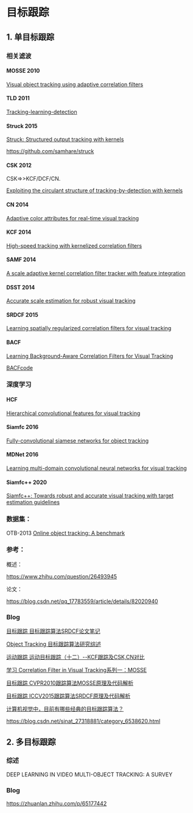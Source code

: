 # 目标跟踪

## 1. 单目标跟踪

### 相关滤波

#### MOSSE 2010

[Visual object tracking using adaptive correlation filters](https://ieeexplore.ieee.org/abstract/document/5539960/)



#### TLD 2011

[Tracking-learning-detection](https://ieeexplore.ieee.org/abstract/document/6104061/)



#### Struck 2015

[Struck: Structured output tracking with kernels](https://ieeexplore.ieee.org/abstract/document/7360205/)

https://github.com/samhare/struck



#### CSK 2012

CSK=>>KCF/DCF/CN.

[Exploiting the circulant structure of tracking-by-detection with kernels](https://link.springer.com/chapter/10.1007/978-3-642-33765-9_50)



#### CN 2014

[Adaptive color attributes for real-time visual tracking](http://openaccess.thecvf.com/content_cvpr_2014/html/Danelljan_Adaptive_Color_Attributes_2014_CVPR_paper.html)



#### KCF 2014

[High-speed tracking with kernelized correlation filters](https://ieeexplore.ieee.org/abstract/document/6870486/)



#### SAMF 2014

[A scale adaptive kernel correlation filter tracker with feature integration](https://link.springer.com/chapter/10.1007/978-3-319-16181-5_18)



#### DSST 2014

[Accurate scale estimation for robust visual tracking](https://www.diva-portal.org/smash/record.jsf?pid=diva2:785778)



#### SRDCF 2015

[Learning spatially regularized correlation filters for visual tracking](https://www.cv-foundation.org/openaccess/content_iccv_2015/html/Danelljan_Learning_Spatially_Regularized_ICCV_2015_paper.html)



#### BACF

[Learning Background-Aware Correlation Filters for Visual Tracking](http://www.hamedkiani.com/bacf.html)

[BACFcode](http://www.hamedkiani.com/uploads/5/1/8/8/51882963/bacf_toupload.zip)



### 深度学习

#### HCF

[Hierarchical convolutional features for visual tracking](https://www.cv-foundation.org/openaccess/content_iccv_2015/html/Ma_Hierarchical_Convolutional_Features_ICCV_2015_paper.html)



#### Siamfc 2016

[Fully-convolutional siamese networks for object tracking](https://link.springer.com/chapter/10.1007/978-3-319-48881-3_56)



#### MDNet 2016

[Learning multi-domain convolutional neural networks for visual tracking](http://openaccess.thecvf.com/content_cvpr_2016/html/Nam_Learning_Multi-Domain_Convolutional_CVPR_2016_paper.html)



#### Siamfc++ 2020

[Siamfc++: Towards robust and accurate visual tracking with target estimation guidelines](https://ojs.aaai.org/index.php/AAAI/article/view/6944)



### 数据集：

OTB-2013 [Online object tracking: A benchmark](https://www.cv-foundation.org/openaccess/content_cvpr_2013/html/Wu_Online_Object_Tracking_2013_CVPR_paper.html)



### 参考：

概述：

https://www.zhihu.com/question/26493945

论文：

https://blog.csdn.net/qq_17783559/article/details/82020940



### Blog

[目标跟踪 目标跟踪算法SRDCF论文笔记](https://blog.csdn.net/sinat_27318881/category_6538620.html)

[Object Tracking 目标跟踪算法研究综述](https://blog.csdn.net/zhu_hongji/category_7591142.html)

[运动跟踪 运动目标跟踪（十二）--KCF跟踪及CSK,CN对比](https://blog.csdn.net/app_12062011/category_6269524.html)

[学习 Correlation Filter in Visual Tracking系列一：MOSSE](https://blog.csdn.net/weixin_41063476/category_8683190.html)

[目标跟踪 CVPR2010跟踪算法MOSSE原理及代码解析](https://blog.csdn.net/qq_17783559/category_8301185.html)

[目标跟踪 ICCV2015跟踪算法SRDCF原理及代码解析](https://blog.csdn.net/qq_17783559/category_8301185.html)

[计算机视觉中，目前有哪些经典的目标跟踪算法？](https://www.zhihu.com/question/26493945)

https://blog.csdn.net/sinat_27318881/category_6538620.html



## 2. 多目标跟踪



### 综述

DEEP LEARNING IN VIDEO MULTI-OBJECT TRACKING: A SURVEY

### Blog

https://zhuanlan.zhihu.com/p/65177442